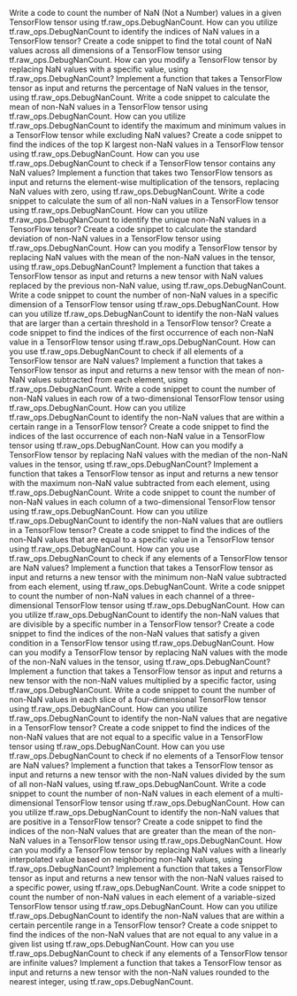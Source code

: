 Write a code to count the number of NaN (Not a Number) values in a given TensorFlow tensor using tf.raw_ops.DebugNanCount.
How can you utilize tf.raw_ops.DebugNanCount to identify the indices of NaN values in a TensorFlow tensor?
Create a code snippet to find the total count of NaN values across all dimensions of a TensorFlow tensor using tf.raw_ops.DebugNanCount.
How can you modify a TensorFlow tensor by replacing NaN values with a specific value, using tf.raw_ops.DebugNanCount?
Implement a function that takes a TensorFlow tensor as input and returns the percentage of NaN values in the tensor, using tf.raw_ops.DebugNanCount.
Write a code snippet to calculate the mean of non-NaN values in a TensorFlow tensor using tf.raw_ops.DebugNanCount.
How can you utilize tf.raw_ops.DebugNanCount to identify the maximum and minimum values in a TensorFlow tensor while excluding NaN values?
Create a code snippet to find the indices of the top K largest non-NaN values in a TensorFlow tensor using tf.raw_ops.DebugNanCount.
How can you use tf.raw_ops.DebugNanCount to check if a TensorFlow tensor contains any NaN values?
Implement a function that takes two TensorFlow tensors as input and returns the element-wise multiplication of the tensors, replacing NaN values with zero, using tf.raw_ops.DebugNanCount.
Write a code snippet to calculate the sum of all non-NaN values in a TensorFlow tensor using tf.raw_ops.DebugNanCount.
How can you utilize tf.raw_ops.DebugNanCount to identify the unique non-NaN values in a TensorFlow tensor?
Create a code snippet to calculate the standard deviation of non-NaN values in a TensorFlow tensor using tf.raw_ops.DebugNanCount.
How can you modify a TensorFlow tensor by replacing NaN values with the mean of the non-NaN values in the tensor, using tf.raw_ops.DebugNanCount?
Implement a function that takes a TensorFlow tensor as input and returns a new tensor with NaN values replaced by the previous non-NaN value, using tf.raw_ops.DebugNanCount.
Write a code snippet to count the number of non-NaN values in a specific dimension of a TensorFlow tensor using tf.raw_ops.DebugNanCount.
How can you utilize tf.raw_ops.DebugNanCount to identify the non-NaN values that are larger than a certain threshold in a TensorFlow tensor?
Create a code snippet to find the indices of the first occurrence of each non-NaN value in a TensorFlow tensor using tf.raw_ops.DebugNanCount.
How can you use tf.raw_ops.DebugNanCount to check if all elements of a TensorFlow tensor are NaN values?
Implement a function that takes a TensorFlow tensor as input and returns a new tensor with the mean of non-NaN values subtracted from each element, using tf.raw_ops.DebugNanCount.
Write a code snippet to count the number of non-NaN values in each row of a two-dimensional TensorFlow tensor using tf.raw_ops.DebugNanCount.
How can you utilize tf.raw_ops.DebugNanCount to identify the non-NaN values that are within a certain range in a TensorFlow tensor?
Create a code snippet to find the indices of the last occurrence of each non-NaN value in a TensorFlow tensor using tf.raw_ops.DebugNanCount.
How can you modify a TensorFlow tensor by replacing NaN values with the median of the non-NaN values in the tensor, using tf.raw_ops.DebugNanCount?
Implement a function that takes a TensorFlow tensor as input and returns a new tensor with the maximum non-NaN value subtracted from each element, using tf.raw_ops.DebugNanCount.
Write a code snippet to count the number of non-NaN values in each column of a two-dimensional TensorFlow tensor using tf.raw_ops.DebugNanCount.
How can you utilize tf.raw_ops.DebugNanCount to identify the non-NaN values that are outliers in a TensorFlow tensor?
Create a code snippet to find the indices of the non-NaN values that are equal to a specific value in a TensorFlow tensor using tf.raw_ops.DebugNanCount.
How can you use tf.raw_ops.DebugNanCount to check if any elements of a TensorFlow tensor are NaN values?
Implement a function that takes a TensorFlow tensor as input and returns a new tensor with the minimum non-NaN value subtracted from each element, using tf.raw_ops.DebugNanCount.
Write a code snippet to count the number of non-NaN values in each channel of a three-dimensional TensorFlow tensor using tf.raw_ops.DebugNanCount.
How can you utilize tf.raw_ops.DebugNanCount to identify the non-NaN values that are divisible by a specific number in a TensorFlow tensor?
Create a code snippet to find the indices of the non-NaN values that satisfy a given condition in a TensorFlow tensor using tf.raw_ops.DebugNanCount.
How can you modify a TensorFlow tensor by replacing NaN values with the mode of the non-NaN values in the tensor, using tf.raw_ops.DebugNanCount?
Implement a function that takes a TensorFlow tensor as input and returns a new tensor with the non-NaN values multiplied by a specific factor, using tf.raw_ops.DebugNanCount.
Write a code snippet to count the number of non-NaN values in each slice of a four-dimensional TensorFlow tensor using tf.raw_ops.DebugNanCount.
How can you utilize tf.raw_ops.DebugNanCount to identify the non-NaN values that are negative in a TensorFlow tensor?
Create a code snippet to find the indices of the non-NaN values that are not equal to a specific value in a TensorFlow tensor using tf.raw_ops.DebugNanCount.
How can you use tf.raw_ops.DebugNanCount to check if no elements of a TensorFlow tensor are NaN values?
Implement a function that takes a TensorFlow tensor as input and returns a new tensor with the non-NaN values divided by the sum of all non-NaN values, using tf.raw_ops.DebugNanCount.
Write a code snippet to count the number of non-NaN values in each element of a multi-dimensional TensorFlow tensor using tf.raw_ops.DebugNanCount.
How can you utilize tf.raw_ops.DebugNanCount to identify the non-NaN values that are positive in a TensorFlow tensor?
Create a code snippet to find the indices of the non-NaN values that are greater than the mean of the non-NaN values in a TensorFlow tensor using tf.raw_ops.DebugNanCount.
How can you modify a TensorFlow tensor by replacing NaN values with a linearly interpolated value based on neighboring non-NaN values, using tf.raw_ops.DebugNanCount?
Implement a function that takes a TensorFlow tensor as input and returns a new tensor with the non-NaN values raised to a specific power, using tf.raw_ops.DebugNanCount.
Write a code snippet to count the number of non-NaN values in each element of a variable-sized TensorFlow tensor using tf.raw_ops.DebugNanCount.
How can you utilize tf.raw_ops.DebugNanCount to identify the non-NaN values that are within a certain percentile range in a TensorFlow tensor?
Create a code snippet to find the indices of the non-NaN values that are not equal to any value in a given list using tf.raw_ops.DebugNanCount.
How can you use tf.raw_ops.DebugNanCount to check if any elements of a TensorFlow tensor are infinite values?
Implement a function that takes a TensorFlow tensor as input and returns a new tensor with the non-NaN values rounded to the nearest integer, using tf.raw_ops.DebugNanCount.